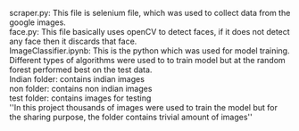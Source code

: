 scraper.py: This file is selenium file, which was used to collect data from the google images. <br /> 
face.py: This file basically uses openCV to detect faces, if it does not detect any face then it discards that face.<br /> 
ImageClassifier.ipynb: This is the python which was used for model training. Different types of algorithms were used to to train model but at the random forest performed best on the test data.<br /> 
Indian folder: contains indian images<br /> 
non folder: contains non indian images<br /> 
test folder: contains images for testing<br /> 
      ''In this project thousands of images were used to train the model but for the sharing purpose, the folder contains trivial amount of images''<br /> 
        




